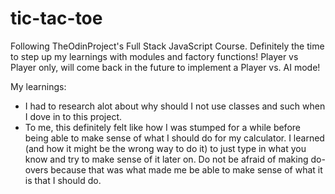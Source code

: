 # tic-tac-toe

Following TheOdinProject's Full Stack JavaScript Course. Definitely the time to step up my learnings with modules and factory functions! Player vs Player only, will come back in the future to implement a Player vs. AI mode!

My learnings:

- I had to research alot about why should I not use classes and such when I dove in to this project.
- To me, this definitely felt like how I was stumped for a while before being able to make sense of what I should do for my calculator. I learned (and how it might be the wrong way to do it) to just type in what you know and try to make sense of it later on. Do not be afraid of making do-overs because that was what made me be able to make sense of what it is that I should do.